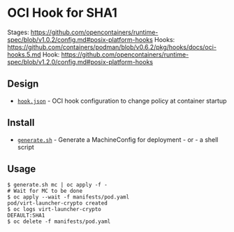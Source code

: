# OCI Hook for SHA1

Stages: https://github.com/opencontainers/runtime-spec/blob/v1.0.2/config.md#posix-platform-hooks
Hooks: https://github.com/containers/podman/blob/v0.6.2/pkg/hooks/docs/oci-hooks.5.md
Hook: https://github.com/opencontainers/runtime-spec/blob/v1.2.0/config.md#posix-platform-hooks

## Design

- [`hook.json`](contrib/hook.json) - OCI hook configuration to change policy at container startup

## Install

- [`generate.sh`](generate.sh) - Generate a MachineConfig for deployment - or - a shell script

## Usage

    $ generate.sh mc | oc apply -f -
    # Wait for MC to be done
    $ oc apply --wait -f manifests/pod.yaml
    pod/virt-launcher-crypto created
    $ oc logs virt-launcher-crypto
    DEFAULT:SHA1
    $ oc delete -f manifests/pod.yaml
